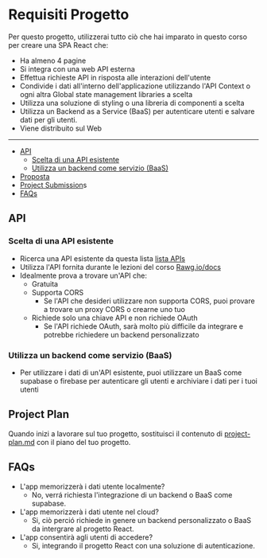 # Requisiti Progetto

Per questo progetto, utilizzerai tutto ciò che hai imparato in questo corso per creare una SPA React che:
* Ha almeno 4 pagine
* Si integra con una web API esterna
* Effettua richieste API in risposta alle interazioni dell'utente
* Condivide i dati all'interno dell'applicazione utilizzando l'API Context o ogni altra Global state management libraries a scelta
* Utilizza una soluzione di styling o una libreria di componenti a scelta
* Utilizza un Backend as a Service (BaaS) per autenticare utenti e salvare dati per gli utenti. 
* Viene distribuito sul Web

---

- [API](#api)
  - [Scelta di una API esistente](#scelta-di-una-api-esistente)
  - [Utilizza un backend come servizio (BaaS)](#utilizza-un-backend-come-servizio)
- [Proposta](#proposta)
- [Project Submission](#project-submission)s
- [FAQs](#faqs)

## API

### Scelta di una API esistente

* Ricerca una API esistente da questa lista [lista APIs](https://github.com/public-apis/public-apis)
* Utilizza l'API fornita durante le lezioni del corso [Rawg.io/docs](https://rawg.io/apidocs)
* Idealmente prova a trovare un'API che:
   * Gratuita
   * Supporta CORS
     * Se l'API che desideri utilizzare non supporta CORS, puoi provare a trovare un proxy CORS o crearne uno tuo
   * Richiede solo una chiave API e non richiede OAuth
     * Se l'API richiede OAuth, sarà molto più difficile da integrare e potrebbe richiedere un backend personalizzato

### Utilizza un backend come servizio (BaaS)

* Per utilizzare i dati di un'API esistente, puoi utilizzare un BaaS come supabase o firebase per autenticare gli utenti e archiviare i dati per i tuoi utenti

## Project Plan

Quando inizi a lavorare sul tuo progetto, sostituisci il contenuto di [project-plan.md](./project-plan.md) con il piano del tuo progetto.

## FAQs

* L'app memorizzerà i dati utente localmente?
  * No, verrá richiesta l'integrazione di un backend o BaaS come supabase.
* L'app memorizzerà i dati utente nel cloud?
  * Si, ciò perció richiede in genere un backend personalizzato o BaaS da intergrare al progetto React.
* L'app consentirà agli utenti di accedere?
  * Si, integrando il progetto React con una soluzione di autenticazione.
